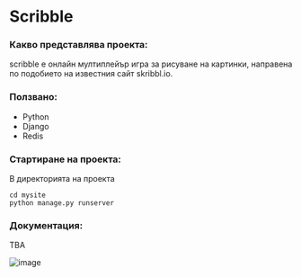 # Scribble
### Какво представлява проекта:
scribble е онлайн мултиплейър игра за рисуване на картинки, направена по подобието на известния сайт skribbl.io.
### Ползвано:
* Python
* Django
* Redis
### Стартиране на проекта:
В директорията на проекта
```
cd mysite
python manage.py runserver
```
### Документация:
TBA

![image](https://img.shields.io/badge/Python-FFD43B?style=for-the-badge&logo=python&logoColor=blue)
